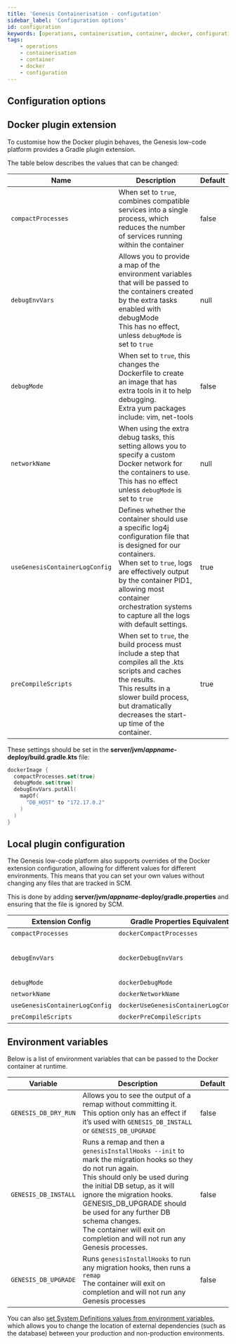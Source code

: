 ```yaml
---
title: 'Genesis Containerisation - configutation'
sidebar_label: 'Configuration options'
id: configuration
keywords: [operations, containerisation, container, docker, configuration]
tags:
    - operations
    - containerisation
    - container
    - docker
    - configuration
---
```


## Configuration options

## Docker plugin extension

To customise how the Docker plugin behaves, the Genesis low-code platform provides a Gradle plugin extension.

The table below describes the values that can be changed:

| Name | Description | Default |
| --- | --- | --- |
| `compactProcesses` | When set to `true`, combines compatible services into a single process, which reduces the number of services running within the container  | false |
| `debugEnvVars` | Allows you to provide a map of the environment variables that will be passed to the containers created by the extra tasks enabled with debugMode<br/>This has no effect, unless `debugMode` is set to `true` | null |
| `debugMode` | When set to `true`, this changes the Dockerfile to create an image that has extra tools in it to help debugging.<br/>Extra yum packages include: vim, net-tools | false |
| `networkName` | When using the extra debug tasks, this setting allows you to specify a custom Docker network for the containers to use.<br/>This has no effect unless `debugMode` is set to `true` | null |
| `useGenesisContainerLogConfig` | Defines whether the container should use a specific log4j configuration file that is designed for our containers.<br/>When set to `true`, logs are effectively output by the container PID1, allowing most container orchestration systems to capture all the logs with default settings. | true |
| `preCompileScripts` | When set to `true`, the build process must include a step that compiles all the .kts scripts and caches the results.<br/>This results in a slower build process, but dramatically decreases the start-up time of the container. | true |

These settings should be set in the **server/jvm/***appname***-deploy/build.gradle.kts** file:

```kotlin
dockerImage {
  compactProcesses.set(true)
  debugMode.set(true)
  debugEnvVars.putAll(
    mapOf(
      "DB_HOST" to "172.17.0.2"
    )
  )
}
```

## Local plugin configuration

The Genesis low-code platform also supports overrides of the Docker extension configuration, allowing for different values for different environments. This means that you can set your own values without changing any files that are tracked in SCM.

This is done by adding **server/jvm/***appname***-deploy/gradle.properties** and ensuring that the file is ignored by SCM.

| Extension Config | Gradle Properties Equivalent | Notes |
| --- | --- | --- |
| `compactProcesses` | `dockerCompactProcesses` | N/A |
| `debugEnvVars` | `dockerDebugEnvVars` | This should be a comma-separated list.<br/>e.g DB_HOST=genesis_db,DB_PORT=5432 |
| `debugMode` | `dockerDebugMode` | N/A |
| `networkName` | `dockerNetworkName` | N/A |
| `useGenesisContainerLogConfig` | `dockerUseGenesisContainerLogConfig` | N/A |
| `preCompileScripts` | `dockerPreCompileScripts` | N/A |

## Environment variables

Below is a list of environment variables that can be passed to the Docker container at runtime.

| Variable | Description | Default |
| --- | --- | --- |
| `GENESIS_DB_DRY_RUN` | Allows you to see the output of a remap without committing it.<br/>This option only has an effect if it’s used with `GENESIS_DB_INSTALL` or `GENESIS_DB_UPGRADE`  | false |
| `GENESIS_DB_INSTALL` | Runs a remap and then a `genesisInstallHooks --init` to mark the migration hooks so they do not run again.<br/>This should only be used during the initial DB setup, as it will ignore the migration hooks.<br/>GENESIS_DB_UPGRADE should be used for any further DB schema changes.<br/>The container will exit on completion and will not run any Genesis processes. | false |
| `GENESIS_DB_UPGRADE` | Runs `genesisInstallHooks` to run any migration hooks, then runs a `remap`<br/>The container will exit on completion and will not run any Genesis processes | false |

You can also [set System Definitions values from environment variables](https://docs.genesis.global/secure/server/configuring-runtime/system-definitions/#setting-system-definitions-values-from-environment-variables), which allows you to change the location of external dependencies (such as the database) between your production and non-production environments.
